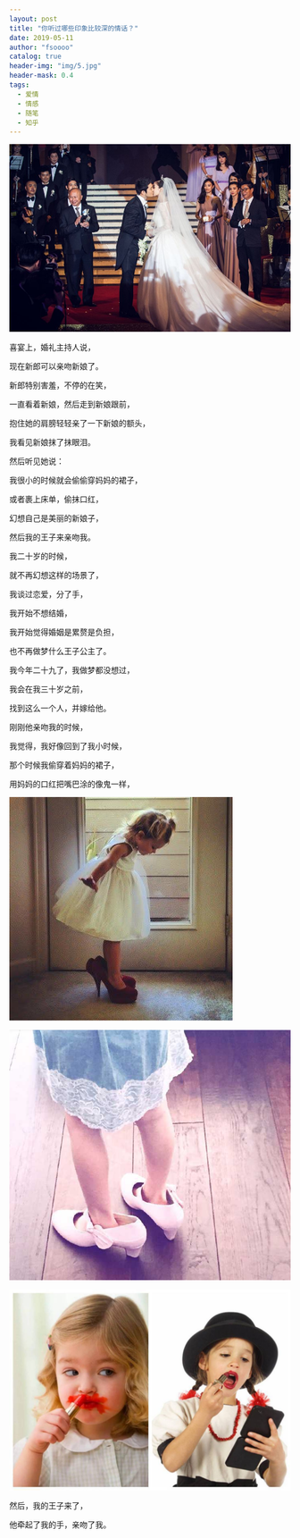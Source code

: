 ```yaml
---
layout: post
title: "你听过哪些印象比较深的情话？"
date: 2019-05-11 
author: "fsoooo"
catalog: true
header-img: "img/5.jpg"
header-mask: 0.4
tags:
  - 爱情
  - 情感
  - 随笔
  - 知乎
---
```

![](/img/in-post/2019-05-11/1.png)

喜宴上，婚礼主持人说，

现在新郎可以亲吻新娘了。

新郎特别害羞，不停的在笑，

一直看着新娘，然后走到新娘跟前，

抱住她的肩膀轻轻亲了一下新娘的额头，

我看见新娘抹了抹眼泪。


然后听见她说：

我很小的时候就会偷偷穿妈妈的裙子，

或者裹上床单，偷抹口红，

幻想自己是美丽的新娘子，

然后我的王子来亲吻我。

我二十岁的时候，

就不再幻想这样的场景了，

我谈过恋爱，分了手，

我开始不想结婚，

我开始觉得婚姻是累赘是负担，

也不再做梦什么王子公主了。

我今年二十九了，我做梦都没想过，

我会在我三十岁之前，

找到这么一个人，并嫁给他。

刚刚他亲吻我的时候，

我觉得，我好像回到了我小时候，

那个时候我偷穿着妈妈的裙子，

用妈妈的口红把嘴巴涂的像鬼一样，

![](/img/in-post/2019-05-11/2.jpg)

![](/img/in-post/2019-05-11/3.jpg)

![](/img/in-post/2019-05-11/4.jpeg)

然后，我的王子来了，

他牵起了我的手，亲吻了我。

